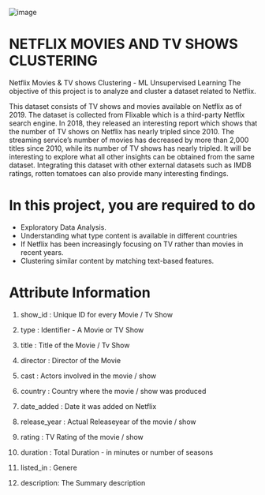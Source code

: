 ![image](https://github.com/Pratikshathorat96/Netflix-Movies-and-TV-shows-Clustering/assets/120496034/30e73921-a033-43d4-999b-15d682a568dc)

# NETFLIX MOVIES AND TV SHOWS CLUSTERING
Netflix Movies &amp; TV shows Clustering - ML Unsupervised Learning The objective of this project is to analyze and cluster a dataset related to Netflix. 

This dataset consists of TV shows and movies available on Netflix as of 2019. The dataset is collected from Flixable which is a third-party Netflix search engine. In 2018, they released an interesting report which shows that the number of TV shows on Netflix has nearly tripled since 2010. The streaming service’s number of movies has decreased by more than 2,000 titles since 2010, while its number of TV shows has nearly tripled. It will be interesting to explore what all other insights can be obtained from the same dataset. 
Integrating this dataset with other external datasets such as IMDB ratings, rotten tomatoes can also provide many interesting findings. 

# In this project, you are required to do 

* Exploratory Data Analysis. 
* Understanding what type content is available in different countries 
* If Netflix has been increasingly focusing on TV rather than movies in recent years. 
* Clustering similar content by matching text-based features.
  
# Attribute Information

1. show_id : Unique ID for every Movie / Tv Show

2. type : Identifier - A Movie or TV Show

3. title : Title of the Movie / Tv Show

4. director : Director of the Movie

5. cast : Actors involved in the movie / show

6. country : Country where the movie / show was produced

7. date_added : Date it was added on Netflix

8. release_year : Actual Releaseyear of the movie / show

9. rating : TV Rating of the movie / show

10. duration : Total Duration - in minutes or number of seasons

11. listed_in : Genere

12. description: The Summary description
